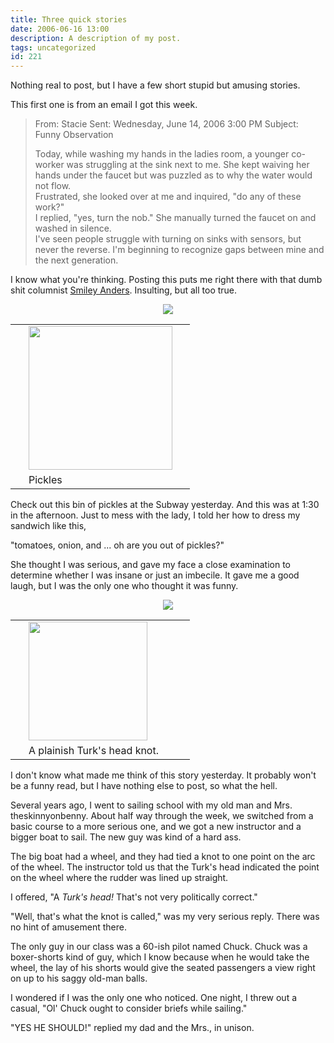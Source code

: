 ```yaml
---
title: Three quick stories
date: 2006-06-16 13:00
description: A description of my post.
tags: uncategorized
id: 221
---
```

Nothing real to post, but I have a few short stupid but amusing stories.

This first one is from an email I got this week.
<span class="spanEndPreview">&nbsp;</span>
<blockquote>From: Stacie 
Sent: Wednesday, June 14, 2006 3:00 PM
Subject: Funny Observation

Today, while washing my hands in the ladies room, a younger co-worker was struggling at the sink next to me.  She kept waiving her hands under the faucet but was puzzled as to why the water would not flow.  
Frustrated, she looked over at me and inquired, "do any of these work?"  
I replied, "yes, turn the nob." 
She manually turned the faucet on and washed in silence.  
I've seen people struggle with turning on sinks with sensors, but never the reverse.  I'm beginning to recognize gaps between mine and the next generation.
</blockquote>

I know what you're thinking.  Posting this puts me right there with that dumb shit columnist <a href="http://www.2theadvocate.com/columnists/smiley/
" target="_blank">Smiley Anders</a>.  Insulting, but all too true.

<center><img src="/img/greenline.gif"/></center>

<table cellpadding="2" align="right"><tr><td width="5" rowspan="2"><spacer type="block" width="5" height="1"></spacer></td><td width="250" ><img src="/img/pickles.jpg"/ width="230"/></td></tr><tr><td class="caption" width="250">Pickles</td></tr></table>

Check out this bin of pickles at the Subway yesterday.  And this was at 1:30 in the afternoon.  Just to mess with the lady, I told her how to dress my sandwich like this,

"tomatoes, onion, and ... oh are you out of pickles?"

She thought I was serious, and gave my face a close examination to determine whether I was insane or just an imbecile.  It gave me a good laugh, but I was the only one who thought it was funny.

<center><img src="/img/greenline.gif"/></center>

<table cellpadding="2" align="left"><tr><td width="5" rowspan="2"><spacer type="block" width="5" height="1"></spacer></td><td width="250" ><img src="/img/turkshead.jpg"/ width="190"/></td></tr><tr><td class="caption" width="250">A plainish Turk's head knot.</td></tr></table>

I don't know what made me think of this story yesterday.  It probably won't be a funny read, but I have nothing else to post, so what the hell.

Several years ago, I went to sailing school with my old man and Mrs. theskinnyonbenny.  About half way through the week, we switched from a basic course to a more serious one, and we got a new instructor and a bigger boat to sail.  The new guy was kind of a hard ass.

The big boat had a wheel, and they had tied a knot to one point on the arc of the wheel.  The instructor told us that the Turk's head indicated the point on the wheel where the rudder was lined up straight.

I offered, "A <i>Turk's head!</i>  That's not very politically correct."

"Well, that's what the knot is called," was my very serious reply.  There was no hint of amusement there.


The only guy in our class was a 60-ish pilot named Chuck.  Chuck was a boxer-shorts kind of guy, which I know because when he would take the wheel, the lay of his shorts would give the seated passengers a view right on up to his saggy old-man balls.  

I wondered if I was the only one who noticed.  One night, I threw out a casual,  "Ol' Chuck ought to consider briefs while sailing."

"YES HE SHOULD!" replied my dad and the Mrs., in unison.